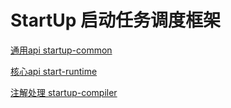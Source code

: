 
# StartUp 启动任务调度框架

[通用api startup-common](./startup-common)

[核心api start-runtime](./startup-runtime)

[注解处理 startup-compiler](./startup-compiler)